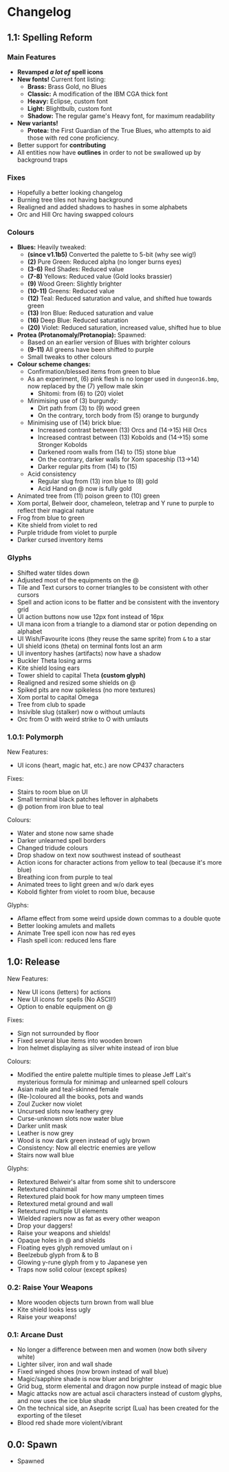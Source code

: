 # Changelog

## 1.1: Spelling Reform

### Main Features

- **Revamped *a lot of* spell icons**
- **New fonts!** Current font listing:
  - **Brass:** Brass Gold, no Blues
  - **Classic:** A modification of the IBM CGA thick font
  - **Heavy:** Eclipse, custom font
  - **Light:** Blightbulb, custom font
  - **Shadow:** The regular game's Heavy font, for maximum readability
- **New variants!**
  - **Protea:** the First Guardian of the True Blues,
  who attempts to aid those with red cone proficiency.
- Better support for **contributing**
- All entities now have **outlines** in order to not be swallowed up by background traps

### Fixes

- Hopefully a better looking changelog
- Burning tree tiles not having background
- Realigned and added shadows to hashes in some alphabets
- Orc and Hill Orc having swapped colours

### Colours

- **Blues:** Heavily tweaked:
  - **(since v1.1b5)** Converted the palette to 5-bit (why see wig!)
  - **(2)** Pure Green: Reduced alpha (no longer burns eyes)
  - **(3-6)** Red Shades: Reduced value
  - **(7-8)** Yellows: Reduced value (Gold looks brassier)
  - **(9)** Wood Green: Slightly brighter
  - **(10-11)** Greens: Reduced value
  - **(12)** Teal: Reduced saturation and value, and shifted hue towards green
  - **(13)** Iron Blue: Reduced saturation and value
  - **(16)** Deep Blue: Reduced saturation
  - **(20)** Violet: Reduced saturation, increased value, shifted hue to blue
- **Protea (Protanomaly/Protanopia):** Spawned:
  - Based on an earlier version of Blues with brighter colours
  - **(9-11)** All greens have been shifted to purple
  - Small tweaks to other colours
- **Colour scheme changes:**
  - Confirmation/blessed items from green to blue
  - As an experiment, (6) pink flesh is no longer used in `dungeon16.bmp`,
now replaced by the (7) yellow male skin
    - Shitomi: from (6) to (20) violet
  - Minimising use of (3) burgundy:
    - Dirt path from (3) to (9) wood green
    - On the contrary, torch body from (5) orange to burgundy
  - Minimising use of (14) brick blue:
    - Increased contrast between (13) Orcs and (14->15) Hill Orcs
    - Increased contrast between (13) Kobolds and (14->15) some Stronger Kobolds
    - Darkened room walls from (14) to (15) stone blue
    - On the contrary, darker walls for Xom spaceship (13->14)
    - Darker regular pits from (14) to (15)
  - Acid consistency
    - Regular slug from (13) iron blue to (8) gold
    - Acid Hand on @ now is fully gold
- Animated tree from (11) poison green to (10) green
- Xom portal, Belweir door, chameleon, teletrap and Y rune to purple
to reflect their magical nature
- Frog from blue to green
- Kite shield from violet to red
- Purple tridude from violet to purple
- Darker cursed inventory items

### Glyphs

- Shifted water tildes down
- Adjusted most of the equipments on the @
- Tile and Text cursors to corner triangles to be consistent with other cursors
- Spell and action icons to be flatter and be consistent with the inventory grid
- UI action buttons now use 12px font instead of 16px
- UI mana icon from a triangle to a diamond star or potion depending on alphabet
- UI Wish/Favourite icons (they reuse the same sprite) from `&` to a star
- UI shield icons (theta) on terminal fonts lost an arm
- UI inventory hashes (artifacts) now have a shadow
- Buckler Theta losing arms
- Kite shield losing ears
- Tower shield to capital Theta **(custom glyph)**
- Realigned and resized some shields on @
- Spiked pits are now spikeless (no more textures)
- Xom portal to capital Omega
- Tree from club to spade
- Insivible slug (stalker) now o without umlauts
- Orc from O with weird strike to O with umlauts

### 1.0.1: Polymorph

New Features:

- UI icons (heart, magic hat, etc.) are now CP437 characters

Fixes:

- Stairs to room blue on UI
- Small terminal black patches leftover in alphabets
- @ potion from iron blue to teal

Colours:

- Water and stone now same shade
- Darker unlearned spell borders
- Changed tridude colours
- Drop shadow on text now southwest instead of southeast
- Action icons for character actions from yellow to teal (because it's more blue)
- Breathing icon from purple to teal
- Animated trees to light green and w/o dark eyes
- Kobold fighter from violet to room blue, because

Glyphs:

- Aflame effect from some weird upside down commas to a double quote
- Better looking amulets and mallets
- Animate Tree spell icon now has red eyes
- Flash spell icon: reduced lens flare

## 1.0: Release

New Features:

- New UI icons (letters) for actions
- New UI icons for spells (No ASCII!)
- Option to enable equipment on @

Fixes:

- Sign not surrounded by floor
- Fixed several blue items into wooden brown
- Iron helmet displaying as silver white instead of iron blue

Colours:

- Modified the entire palette multiple times to please Jeff Lait's mysterious formula for minimap and unlearned spell colours
- Asian male and teal-skinned female
- (Re-)coloured all the books, pots and wands
- Zoul Zucker now violet
- Uncursed slots now leathery grey
- Curse-unknown slots now water blue
- Darker unlit mask
- Leather is now grey
- Wood is now dark green instead of ugly brown
- Consistency: Now all electric enemies are yellow
- Stairs now wall blue

Glyphs:

- Retextured Belweir's altar from some shit to underscore
- Retextured chainmail
- Retextured plaid book for how many umpteen times
- Retextured metal ground and wall
- Retextured multiple UI elements
- Wielded rapiers now as fat as every other weapon
- Drop your daggers!
- Raise your weapons and shields!
- Opaque holes in @ and shields
- Floating eyes glyph removed umlaut on i
- Beelzebub glyph from & to B
- Glowing y-rune glyph from y to Japanese yen
- Traps now solid colour (except spikes)

### 0.2: Raise Your Weapons

- More wooden objects turn brown from wall blue
- Kite shield looks less ugly
- Raise your weapons!

### 0.1: Arcane Dust

- No longer a difference between men and women (now both silvery white)
- Lighter silver, iron and wall shade
- Fixed winged shoes (now brown instead of wall blue)
- Magic/sapphire shade is now bluer and brighter
- Grid bug, storm elemental and dragon now purple instead of magic blue
- Magic attacks now are actual ascii characters instead of custom glyphs, and now uses the ice blue shade
- On the technical side, an Aseprite script (Lua) has been created for the exporting of the tileset
- Blood red shade more violent/vibrant

## 0.0: Spawn

- Spawned
